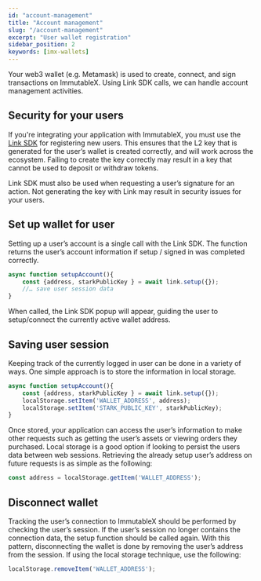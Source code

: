 ```yaml
---
id: "account-management"
title: "Account management"
slug: "/account-management"
excerpt: "User wallet registration"
sidebar_position: 2
keywords: [imx-wallets]
---
```

Your web3 wallet (e.g. Metamask) is used to create, connect, and sign transactions on ImmutableX. Using Link SDK calls, we can handle account management activities.

## Security for your users
If you're integrating your application with ImmutableX, you must use the [Link SDK](../link-sdk/index.md) for registering new users. This ensures that the L2 key that is generated for the user’s wallet is created correctly, and will work across the ecosystem. Failing to create the key correctly may result in a key that cannot be used to deposit or withdraw tokens.

Link SDK must also be used when requesting a user’s signature for an action. Not generating the key with Link may result in security issues for your users.

## Set up wallet for user
Setting up a user’s account is a single call with the Link SDK. The function returns the user’s account information if setup / signed in was completed correctly.
```javascript
async function setupAccount(){
    const {address, starkPublicKey } = await link.setup({});
    //… save user session data
}
```
When called, the Link SDK popup will appear, guiding the user to setup/connect the currently active wallet address.

## Saving user session
Keeping track of the currently logged in user can be done in a variety of ways. One simple approach is to store the information in local storage.
```javascript
async function setupAccount(){
    const {address, starkPublicKey } = await link.setup({});
    localStorage.setItem('WALLET_ADDRESS', address);
    localStorage.setItem('STARK_PUBLIC_KEY', starkPublicKey);
}
```
Once stored, your application can access the user’s information to make other requests such as getting the user’s assets or viewing orders they purchased. Local storage is a good option if looking to persist the users data between web sessions. Retrieving the already setup user’s address on future requests is as simple as the following:
```javascript
const address = localStorage.getItem('WALLET_ADDRESS');
```
## Disconnect wallet
Tracking the user’s connection to ImmutableX should be performed by checking the user’s session. If the user’s session no longer contains the connection data, the setup function should be called again. With this pattern, disconnecting the wallet is done by removing the user’s address from the session. If using the local storage technique, use the following:
```javascript
localStorage.removeItem('WALLET_ADDRESS');
```